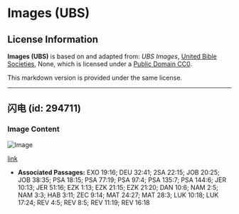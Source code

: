 # Images (UBS)

## License Information

**Images (UBS)** is based on and adapted from: _UBS Images_, [United Bible Societies](https://unitedbiblesocieties.org/), None, which is licensed under a [Public Domain CC0](https://creativecommons.org/public-domain/cc0/).

This markdown version is provided under the same license.



--------------------------------

## 闪电 (id: 294711)

### Image Content

![Image](https://cdn.aquifer.bible/aquifer-content/resources/Media/WEB-0590_lightning.jpg)

[link](https://cdn.aquifer.bible/aquifer-content/resources/Media/WEB-0590_lightning.jpg)

* **Associated Passages:** EXO 19:16; DEU 32:41; 2SA 22:15; JOB 20:25; JOB 38:35; PSA 18:15; PSA 77:19; PSA 97:4; PSA 135:7; PSA 144:6; JER 10:13; JER 51:16; EZK 1:13; EZK 21:15; EZK 21:20; DAN 10:6; NAM 2:5; NAM 3:3; HAB 3:11; ZEC 9:14; MAT 24:27; MAT 28:3; LUK 10:18; LUK 17:24; REV 4:5; REV 8:5; REV 11:19; REV 16:18

